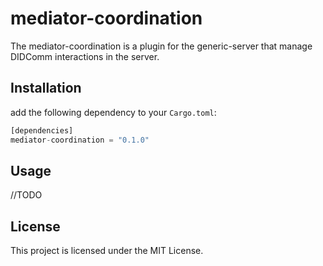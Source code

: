 # mediator-coordination

The mediator-coordination is a plugin for the generic-server that manage DIDComm interactions in the server.

## Installation

add the following dependency to your `Cargo.toml`:

```rust
[dependencies]
mediator-coordination = "0.1.0"
```

## Usage

//TODO

## License

This project is licensed under the MIT License.
